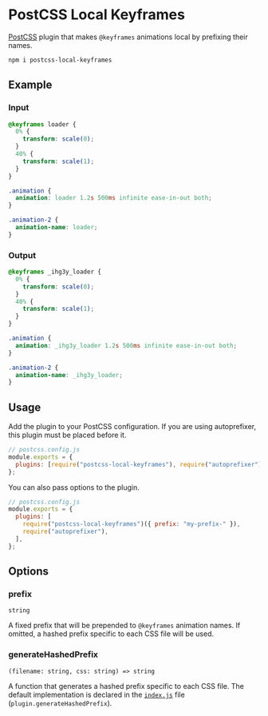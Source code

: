 # PostCSS Local Keyframes

[PostCSS](https://github.com/postcss/postcss) plugin that makes `@keyframes` animations local by prefixing their names.

```sh
npm i postcss-local-keyframes
```

## Example

### Input

```css
@keyframes loader {
  0% {
    transform: scale(0);
  }
  40% {
    transform: scale(1);
  }
}

.animation {
  animation: loader 1.2s 500ms infinite ease-in-out both;
}

.animation-2 {
  animation-name: loader;
}
```

### Output

```css
@keyframes _ihg3y_loader {
  0% {
    transform: scale(0);
  }
  40% {
    transform: scale(1);
  }
}

.animation {
  animation: _ihg3y_loader 1.2s 500ms infinite ease-in-out both;
}

.animation-2 {
  animation-name: _ihg3y_loader;
}
```

## Usage

Add the plugin to your PostCSS configuration. If you are using autoprefixer, this plugin must be placed before it.

```js
// postcss.config.js
module.exports = {
  plugins: [require("postcss-local-keyframes"), require("autoprefixer")],
};
```

You can also pass options to the plugin.

```js
// postcss.config.js
module.exports = {
  plugins: [
    require("postcss-local-keyframes")({ prefix: "my-prefix-" }),
    require("autoprefixer"),
  ],
};
```

## Options

### prefix

`string`

A fixed prefix that will be prepended to `@keyframes` animation names. If omitted, a hashed prefix specific to each CSS file will be used.

### generateHashedPrefix

`(filename: string, css: string) => string`

A function that generates a hashed prefix specific to each CSS file. The default implementation is declared in the [`index.js`](./index.js) file (`plugin.generateHashedPrefix`).
